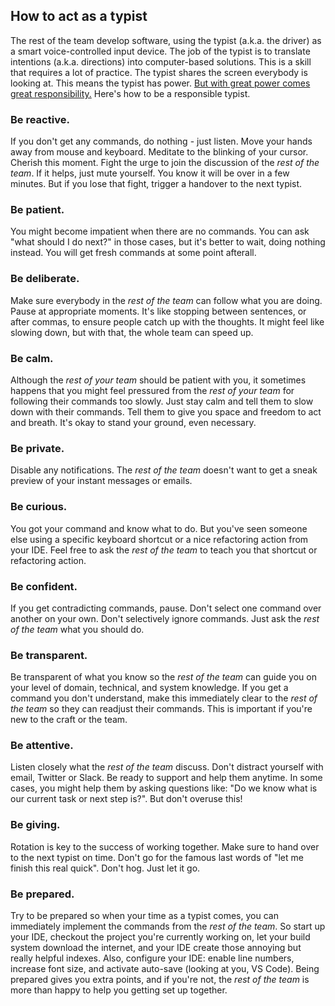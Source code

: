 ## How to act as a typist

The rest of the team develop software, using the typist (a.k.a. the driver) as a smart voice-controlled input device.
The job of the typist is to translate intentions (a.k.a. directions) into computer-based solutions.
This is a skill that requires a lot of practice.
The typist shares the screen everybody is looking at.
This means the typist has power. 
[But with great power comes great responsibility.](https://en.wikipedia.org/wiki/With_great_power_comes_great_responsibility)
Here's how to be a responsible typist.

### Be reactive.
If you don't get any commands, do nothing - just listen. 
Move your hands away from mouse and keyboard. 
Meditate to the blinking of your cursor. 
Cherish this moment. 
Fight the urge to join the discussion of the *rest of the team*.
If it helps, just mute yourself.
You know it will be over in a few minutes.
But if you lose that fight, trigger a handover to the next typist.

### Be patient.
You might become impatient when there are no commands.
You can ask "what should I do next?" in those cases, but it's better to wait, doing nothing instead.
You will get fresh commands at some point afterall.

### Be deliberate.
Make sure everybody in the *rest of the team* can follow what you are doing.
Pause at appropriate moments.
It's like stopping between sentences, or after commas, to ensure people catch up with the thoughts.
It might feel like slowing down, but with that, the whole team can speed up.

### Be calm.
Although the *rest of your team* should be patient with you, it sometimes happens that you might feel pressured from the *rest of your team* for following their commands too slowly.
Just stay calm and tell them to slow down with their commands.
Tell them to give you space and freedom to act and breath.
It's okay to stand your ground, even necessary.

### Be private.
Disable any notifications.
The *rest of the team* doesn't want to get a sneak preview of your instant messages or emails.

### Be curious.
You got your command and know what to do.
But you've seen someone else using a specific keyboard shortcut or a nice refactoring action from your IDE.
Feel free to ask the *rest of the team* to teach you that shortcut or refactoring action.

### Be confident.
If you get contradicting commands, pause.
Don't select one command over another on your own.
Don't selectively ignore commands.
Just ask the *rest of the team* what you should do.

### Be transparent.
Be transparent of what you know so the *rest of the team* can guide you on your level of domain, technical, and system knowledge.
If you get a command you don't understand, make this immediately clear to the *rest of the team* so they can readjust their commands.
This is important if you're new to the craft or the team.

### Be attentive.
Listen closely what the *rest of the team* discuss.
Don't distract yourself with email, Twitter or Slack.
Be ready to support and help them anytime.
In some cases, you might help them by asking questions like: "Do we know what is our current task or next step is?".
But don't overuse this!

### Be giving.
Rotation is key to the success of working together.
Make sure to hand over to the next typist on time.
Don't go for the famous last words of "let me finish this real quick".
Don't hog.
Just let it go.

### Be prepared.
Try to be prepared so when your time as a typist comes, you can immediately implement the commands from the *rest of the team*.
So start up your IDE, checkout the project you're currently working on, let your build system download the internet, and your IDE create those annoying but really helpful indexes.
Also, configure your IDE: enable line numbers, increase font size, and activate auto-save (looking at you, VS Code).
Being prepared gives you extra points, and if you're not, the *rest of the team* is more than happy to help you getting set up together.



